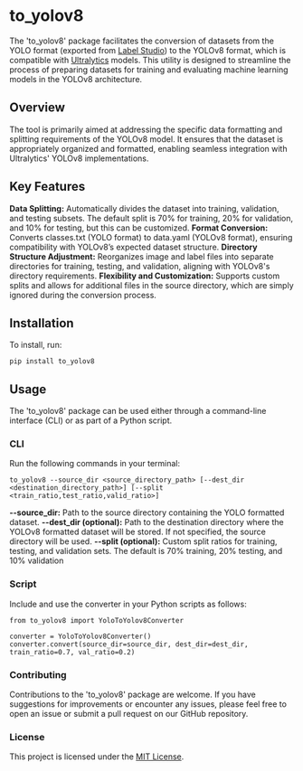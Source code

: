 # to_yolov8
The 'to_yolov8' package facilitates the conversion of datasets from the YOLO format (exported from [Label Studio](https://labelstud.io/)) to the YOLOv8 format, which is compatible with [Ultralytics](https://www.ultralytics.com/) models. 
This utility is designed to streamline the process of preparing datasets for training and evaluating machine learning models in the YOLOv8 architecture.

## Overview
The tool is primarily aimed at addressing the specific data formatting and splitting requirements of the YOLOv8 model. 
It ensures that the dataset is appropriately organized and formatted, enabling seamless integration with Ultralytics' YOLOv8 implementations.

## Key Features
**Data Splitting:** Automatically divides the dataset into training, validation, and testing subsets. The default split is 70% for training, 20% for validation, and 10% for testing, but this can be customized.
**Format Conversion:** Converts classes.txt (YOLO format) to data.yaml (YOLOv8 format), ensuring compatibility with YOLOv8’s expected dataset structure.
**Directory Structure Adjustment:** Reorganizes image and label files into separate directories for training, testing, and validation, aligning with YOLOv8's directory requirements.
**Flexibility and Customization:** Supports custom splits and allows for additional files in the source directory, which are simply ignored during the conversion process.

## Installation
To install, run: 
```shell
pip install to_yolov8
```

## Usage
The 'to_yolov8' package can be used either through a command-line interface (CLI) or as part of a Python script.


### CLI
Run the following commands in your terminal:
```shell
to_yolov8 --source_dir <source_directory_path> [--dest_dir <destination_directory_path>] [--split <train_ratio,test_ratio,valid_ratio>]
```
**--source_dir:** Path to the source directory containing the YOLO formatted dataset.
**--dest_dir (optional):** Path to the destination directory where the YOLOv8 formatted dataset will be stored. If not specified, the source directory will be used.
**--split (optional):** Custom split ratios for training, testing, and validation sets. The default is 70% training, 20% testing, and 10% validation

### Script
Include and use the converter in your Python scripts as follows:
```
from to_yolov8 import YoloToYolov8Converter

converter = YoloToYolov8Converter()
converter.convert(source_dir=source_dir, dest_dir=dest_dir, train_ratio=0.7, val_ratio=0.2)
```

### Contributing
Contributions to the 'to_yolov8' package are welcome. If you have suggestions for improvements or encounter any issues, please feel free to open an issue or submit a pull request on our GitHub repository.


### License
This project is licensed under the [MIT License](https://github.com/Automate-Everything-Universe/to_yolo/blob/main/LICENSE.txt).
